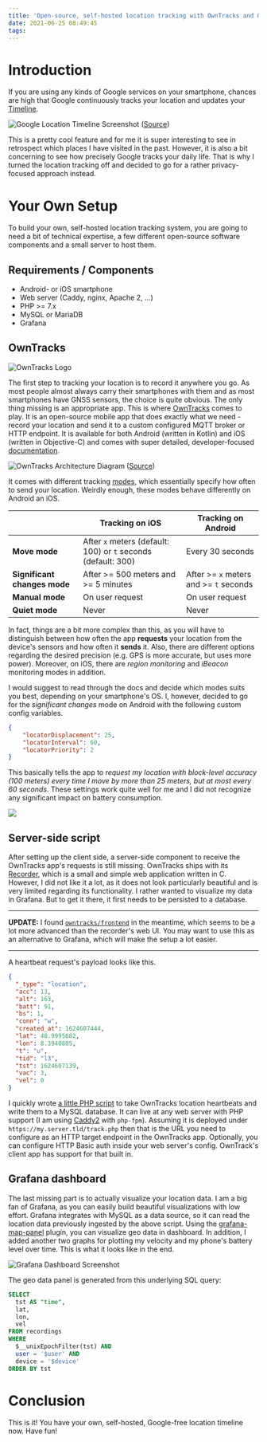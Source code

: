 ```yaml
---
title: 'Open-source, self-hosted location tracking with OwnTracks and Grafana'
date: 2021-06-25 08:49:45
tags:
---
```


# Introduction
If you are using any kinds of Google services on your smartphone, chances are high that Google continuously tracks your location and updates your [Timeline](https://www.google.com/maps/timeline).

![Google Location Timeline Screenshot](https://apps.muetsch.io/images/o:auto/rs,s:640?image=https://muetsch.io/images/owntracks4.jpg)
([Source](https://techwelkin.com/wp-content/uploads/2017/04/google-timeline-location-history.jpg))

This is a pretty cool feature and for me it is super interesting to see in retrospect which places I have visited in the past. However, it is also a bit concerning to see how precisely Google tracks your daily life. That is why I turned the location tracking off and decided to go for a rather privacy-focused approach instead.

# Your Own Setup
To build your own, self-hosted location tracking system, you are going to need a bit of technical expertise, a few different open-source software components and a small server to host them.

## Requirements / Components
* Android- or iOS smartphone
* Web server (Caddy, nginx, Apache 2, ...)
* PHP >= 7.x
* MySQL or MariaDB
* Grafana

## OwnTracks
![OwnTracks Logo](https://apps.muetsch.io/images/o:auto?image=https://muetsch.io/images/owntracks1.png)

The first step to tracking your location is to record it anywhere you go. As most people almost always carry their smartphones with them and as most smartphones have GNSS sensors, the choice is quite obvious. The only thing missing is an appropriate app. This is where [OwnTracks](https://owntracks.org/) comes to play. It is an open-source mobile app that does exactly what we need - record your location and send it to a custom configured MQTT broker or HTTP endpoint. It is available for both Android (written in Kotlin) and iOS (written in Objective-C) and comes with super detailed, developer-focused [documentation](https://owntracks.org/booklet/).

![OwnTracks Architecture Diagram](https://owntracks.org/booklet/guide/images/owntracks-iotconf-http-arch.png)
([Source](https://owntracks.org/booklet/guide/whathow/#how-owntracks-works))

It comes with different tracking [modes](https://owntracks.org/booklet/features/location/), which essentially specify how often to send your location. Weirdly enough, these modes behave differently on Android an iOS.

|                          | **Tracking on iOS**                                               | **Tracking on Android**                       |
|--------------------------|---------------------------------------------------------------|-------------------------------------------|
| **Move mode**                | After `x` meters (default: 100) or `t` seconds (default: 300) | Every 30 seconds                          |
| **Significant changes mode** | After >= 500 meters and >= 5 minutes                     | After >= `x` meters and >= `t` seconds |
| **Manual mode**              | On user request                                               | On user request                           |
| **Quiet mode**               | Never                                                         | Never                                     |

In fact, things are a bit more complex than this, as you will have to distinguish between how often the app **requests** your location from the device's sensors and how often it **sends** it. Also, there are different options regarding the desired precision (e.g. GPS is more accurate, but uses more power). Moreover, on iOS, there are _region monitoring_ and _iBeacon_ monitoring modes in addition. 

I would suggest to read through the docs and decide which modes suits you best, depending on your smartphone's OS. I, however, decided to go for the _significant changes_ mode on Android with the following custom config variables.

```json
{
    "locatorDisplacement": 25,
    "locatorInterval": 60,
    "locatorPriority": 2
}
```

This basically tells the app to _request my location with block-level accuracy (100 meters) every time I move by more than 25 meters, but at most every 60 seconds_. These settings work quite well for me and I did not recognize any significant impact on battery consumption. 

![](https://apps.muetsch.io/images/o:auto/rs,s:320?image=https://muetsch.io/images/owntracks2.png)

## Server-side script
After setting up the client side, a server-side component to receive the OwnTracks app's requests is still missing. OwnTracks ships with its [Recorder](https://github.com/owntracks/recorder), which is a small and simple web application written in C. However, I did not like it a lot, as it does not look particularly beautiful and is very limited regarding its functionality. I rather wanted to visualize my data in Grafana. But to get it there, it first needs to be persisted to a database. 

---

**UPDATE:** I found [`owntracks/frontend`](https://github.com/owntracks/frontend) in the meantime, which seems to be a lot more advanced than the recorder's web UI. You may want to use this as an alternative to Grafana, which will make the setup a lot easier.

---

A heartbeat request's payload looks like this.

```json
{
  "_type": "location",
  "acc": 13,
  "alt": 163,
  "batt": 91,
  "bs": 1,
  "conn": "w",
  "created_at": 1624607444,
  "lat": 48.9995682,
  "lon": 8.3940805,
  "t": "u",
  "tid": "l3",
  "tst": 1624607139,
  "vac": 3,
  "vel": 0
}
```

I quickly wrote [a little PHP script](https://gist.github.com/muety/3dcbb22916a4812cf3ed40ff17f1d9e2) to take OwnTracks location heartbeats and write them to a MySQL database. It can live at any web server with PHP support (I am using [Caddy2](https://caddyserver.com) with `php-fpm`). Assuming it is deployed under `https://my.server.tld/track.php` then that is the URL you need to configure as an HTTP target endpoint in the OwnTracks app. Optionally, you can configure HTTP Basic auth inside your web server's config. OwnTrack's client app has support for that built in.

## Grafana dashboard
The last missing part is to actually visualize your location data. I am a big fan of Grafana, as you can easily build beautiful visualizations with low effort. Grafana integrates with MySQL as a data source, so it can read the location data previously ingested by the above script. Using the [grafana-map-panel](https://github.com/panodata/grafana-map-panel) plugin, you can visualize geo data in dashboard. In addition, I added another two graphs for plotting my velocity and my phone's battery level over time. This is what it looks like in the end. 

![Grafana Dashboard Screenshot](https://apps.muetsch.io/images/o:auto/rs,s:640?image=https://muetsch.io/images/owntracks3.png)

The geo data panel is generated from this underlying SQL query:

```sql
SELECT
  tst AS "time",
  lat,
  lon,
  vel
FROM recordings
WHERE
  $__unixEpochFilter(tst) AND
  user = '$user' AND
  device = '$device'
ORDER BY tst
```

# Conclusion
This is it! You have your own, self-hosted, Google-free location timeline now. Have fun!